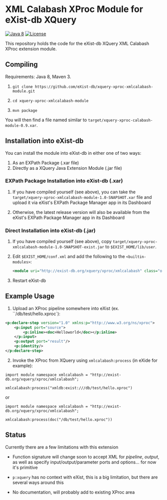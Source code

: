 # XML Calabash XProc Module for eXist-db XQuery #
[![Java 8](https://img.shields.io/badge/java-8-blue.svg)](http://java.oracle.com) [![License](https://img.shields.io/badge/license-LGPL%203.0-blue.svg)](https://www.gnu.org/licenses/lgpl-3.0.html)

This repository holds the code for the eXist-db XQuery XML Calabash XProc extension module.

## Compiling
Requirements: Java 8, Maven 3.

1. `git clone https://github.com/eXist-db/xquery-xproc-xmlcalabash-module.git`

2. `cd xquery-xproc-xmlcalabash-module`

3. `mvn package`

You will then find a file named similar to `target/xquery-xproc-calabash-module-0.9.xar`.


## Installation into eXist-db
You can install the module into eXist-db in either one of two ways:
1. As an EXPath Package (.xar file)
2. Directly as a XQuery Java Extension Module (.jar file)

### EXPath Package Installation into eXist-db (.xar)
1. If you have compiled yourself (see above), you can take the `target/xquery-xproc-xmlcalabash-module-1.0-SNAPSHOT.xar` file and upload it via eXist's EXPath Package Manager app in its Dashboard

2. Otherwise, the latest release version will also be available from the eXist's EXPath Package Manager app in its Dashboard


### Direct Installation into eXist-db (.jar)
1. If you have compiled yourself (see above), copy `target/xquery-xproc-xmlcalabash-module-1.0-SNAPSHOT-exist.jar` to `$EXIST_HOME/lib/user`.

2. Edit `$EXIST_HOME/conf.xml` and add the following to the `<builtin-modules>`:

    ```xml
    <module uri="http://exist-db.org/xquery/xproc/xmlcalabash" class="org.exist.xquery.xproc.xmlcalabash.XProcXmlCalabashModule"/>
    ```

3. Restart eXist-db


## Example Usage

1. Upload an XProc pipeline somewhere into eXist (ex. ``/db/test/hello.xproc`):

```xml
<p:declare-step version="1.0" xmlns:p="http://www.w3.org/ns/xproc">
    <p:input port="source">
        <p:inline><doc>Helloworld</doc></p:inline>
    </p:input>
    <p:output port="result"/>
    <p:identity/>
</p:declare-step>
```


2. Invoke the XProc from XQuery using `xmlcalabash:process` (in eXide for example):

```xquery
import module namespace xmlcalabash = "http://exist-db.org/xquery/xproc/xmlcalabash";

xmlcalabash:process("xmldb:exist:///db/test/hello.xproc")
```

or

```xquery
import module namespace xmlcalabash = "http://exist-db.org/xquery/xproc/xmlcalabash";

xmlcalabash:process(doc("/db/test/hello.xproc"))
```


## Status

Currently there are a few limitations with this extension

* Function signature will change soon to accept XML for *pipeline*, *output*, as well as specify input/output/parameter ports and options... for now it's primitive

* `p:xquery` has no context with eXist, this is a big limitation, but there are several ways around this

* No documentation, will probably add to existing XProc area
